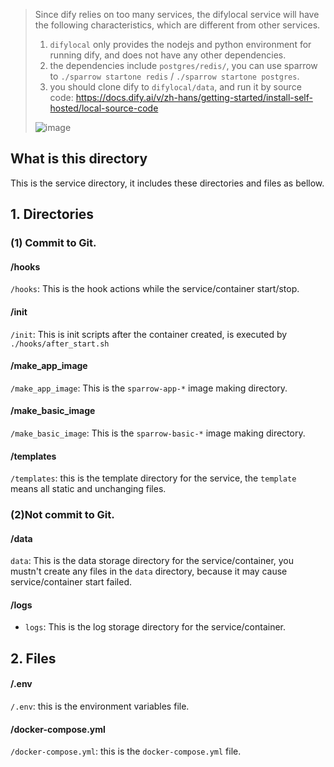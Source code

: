 > Since dify relies on too many services, the difylocal service will have the following characteristics, which are different from other services.
> 1. ```difylocal``` only provides the nodejs and python environment for running dify, and does not have any other dependencies.
> 2. the dependencies include ```postgres/redis/```, you can use sparrow to ```./sparrow startone redis``` / ```./sparrow startone postgres```.
> 3. you should clone dify to ```difylocal/data```, and run it by source code: https://docs.dify.ai/v/zh-hans/getting-started/install-self-hosted/local-source-code
>
> ![image](https://github.com/WGrape/sparrow/assets/35942268/5f12c6c5-3e2e-497f-a257-4888439a9b9f)


## What is this directory
This is the service directory, it includes these directories and files as bellow.

## 1. Directories

### (1) Commit to Git.

#### /hooks

```/hooks```: This is the hook actions while the service/container start/stop.

#### /init

```/init```: This is init scripts after the container created, is executed by ```./hooks/after_start.sh```

#### /make_app_image
```/make_app_image```: This is the ```sparrow-app-*``` image making directory.

#### /make_basic_image
```/make_basic_image```: This is the ```sparrow-basic-*``` image making directory.

#### /templates
```/templates```: this is the template directory for the service, the ```template``` means all static and unchanging files.

### (2)Not commit to Git.

#### /data
```data```: This is the data storage directory for the service/container, you mustn't create any files in the ```data``` directory, because it may cause service/container start failed.

#### /logs
- ```logs```: This is the log storage directory for the service/container.

## 2. Files

#### /.env
```/.env```: this is the environment variables file.

#### /docker-compose.yml
```/docker-compose.yml```: this is the ```docker-compose.yml``` file.

